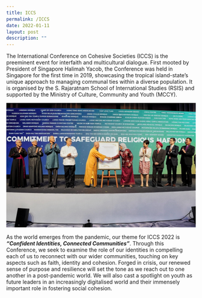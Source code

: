```yaml
---
title: ICCS
permalink: /ICCS
date: 2022-01-11
layout: post
description: ""
---
```

The International Conference on Cohesive Societies (ICCS) is the preeminent event for interfaith and multicultural dialogue. First mooted by President of Singapore Halimah Yacob, the Conference was held in Singapore for the first time in 2019, showcasing the tropical island-state’s unique approach to managing communal ties within a diverse population. It is organised by the S. Rajaratnam School of International Studies (RSIS) and supported by the Ministry of Culture, Community and Youth (MCCY).

![President on stage](/images/icciccsstage.jpg)

As the world emerges from the pandemic, our theme for ICCS 2022 is ***“Confident Identities, Connected Communities”***. Through this Conference, we seek to examine the role of our identities in compelling each of us to reconnect with our wider communities, touching on key aspects such as faith, identity and cohesion. Forged in crisis, our renewed sense of purpose and resilience will set the tone as we reach out to one another in a post-pandemic world. We will also cast a spotlight on youth as future leaders in an increasingly digitalised world and their immensely important role in fostering social cohesion.